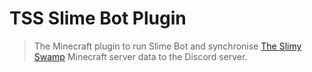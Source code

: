 # TSS Slime Bot Plugin

> The Minecraft plugin to run Slime Bot and synchronise [The Slimy Swamp](https://github.com/EsotericOrganisation/tss-website?tab=readme-ov-file#what-is-the-slimy-swamp) Minecraft server data to the Discord server.
